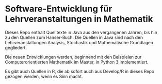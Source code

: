 # Software-Entwicklung für Lehrveranstaltungen in Mathematik

Dieses Repo enthält Quelltexte in Java aus den vergangenen Jahren, 
bis hin zu den Quellen zum Hanser-Buch.
Die Quellen in Java sind nach den Lehrveranstaltungen Analysis, Stochastik und Mathematische Grundlagen gegliedert.

Die neuen Entwicklungen werden, beginnend mit den Beispielen zur Computerorientierten Mathematik im Master, in Python 3 implementiert.

Es gibt auch Quellen in R, die ab sofort auch aus Develop/R in dieses Repo gezogen werden, wenn es Sinn macht.
